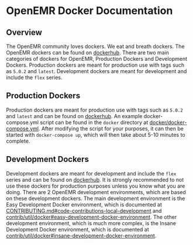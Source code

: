 # OpenEMR Docker Documentation

## Overview
The OpenEMR community loves dockers. We eat and breath dockers. The OpenEMR dockers can be found on
[dockerhub](https://hub.docker.com/r/openemr/openemr/). There are two main categories of dockers for
OpenEMR, Production Dockers and Development Dockers. Production dockers are meant for production use
with tags such as `5.0.2` and `latest`. Development dockers are meant for development and include the
`flex` series.

## Production Dockers
Production dockers are meant for production use with tags such as `5.0.2` and `latest` and can be found
on [dockerhub](https://hub.docker.com/r/openemr/openemr/). An example docker-compose.yml script can be
found in the `docker` directory at [docker/docker-compose.yml](docker-compose.yml). After modifying the
script for your purposes, it can then be started with `docker-compose up`, which will then take about 5-10
minutes to complete.

## Development Dockers
Development dockers are meant for development and include the `flex` series and can be found on
[dockerhub](https://hub.docker.com/r/openemr/openemr/). It is strongly recommended to not use these dockers
for production purposes unless you know what you are doing. There are 2 OpenEMR development environments,
which are based on these development dockers. The main development environment is the Easy Development Docker
environment, which is documented at [CONTRIBUTING.md#code-contributions-local-development](CONTRIBUTING.md)
and [contrib/util/docker#easy-development-docker-environment](contrib/util/docker/README.md). The other
development environment, which is much more complex, is the Insane Development Docker environment, which is
documented at [contrib/util/docker#insane-development-docker-environment](contrib/util/docker/README.md).
